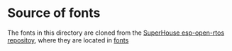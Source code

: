 # Source of fonts

The fonts in this directory are cloned from the [SuperHouse esp-open-rtos repositoy](https://github.com/SuperHouse/esp-open-rtos.git),
where they are located in [fonts](https://github.com/SuperHouse/esp-open-rtos/tree/master/extras/fonts)